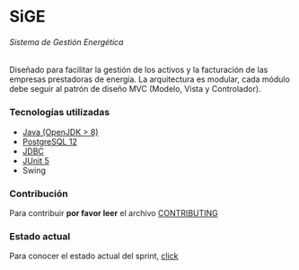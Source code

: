 # SiGE

###### Sistema de Gestión Energética
Diseñado para facilitar la gestión de los activos y la facturación de las empresas prestadoras de energía.
La arquitectura es modular, cada módulo debe seguir al patrón de diseño MVC (Modelo, Vista y Controlador).

### Tecnologías utilizadas
* [Java (OpenJDK > 8)](https://jdk.java.net/14/)
* [PostgreSQL 12](https://www.postgresql.org/download/)
* [JDBC](https://jdbc.postgresql.org/)
* [JUnit 5](https://junit.org/junit5/docs/current/user-guide/)
* Swing

### Contribución
Para contribuir **por favor leer** el archivo [CONTRIBUTING](/CONTRIBUTING.md)

### Estado actual
Para conocer el estado actual del sprint, [click](../../projects)
